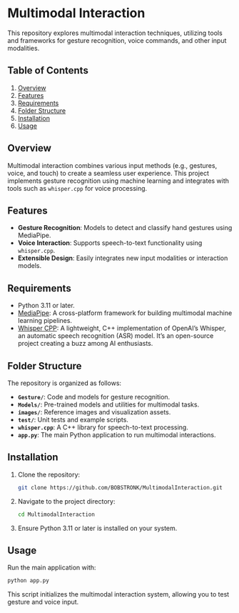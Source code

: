 # Multimodal Interaction

This repository explores multimodal interaction techniques, utilizing tools and frameworks for gesture recognition, voice commands, and other input modalities.

## Table of Contents

1. [Overview](#overview)
2. [Features](#features)
3. [Requirements](#requirements)
4. [Folder Structure](#folder-structure)
5. [Installation](#installation)
6. [Usage](#usage)

## Overview

Multimodal interaction combines various input methods (e.g., gestures, voice, and touch) to create a seamless user experience. This project implements gesture recognition using machine learning and integrates with tools such as `whisper.cpp` for voice processing.

## Features

- **Gesture Recognition**: Models to detect and classify hand gestures using MediaPipe.
- **Voice Interaction**: Supports speech-to-text functionality using `whisper.cpp`.
- **Extensible Design**: Easily integrates new input modalities or interaction models.

## Requirements

- Python 3.11 or later.
- [MediaPipe](https://mediapipe.dev): A cross-platform framework for building multimodal machine learning pipelines.
- [Whisper CPP](https://github.com/ggerganov/whisper.cpp): A lightweight, C++ implementation of OpenAI’s Whisper, an automatic speech recognition (ASR) model. It’s an open-source project creating a buzz among AI enthusiasts.

## Folder Structure

The repository is organized as follows:

- **`Gesture/`**: Code and models for gesture recognition.
- **`Models/`**: Pre-trained models and utilities for multimodal tasks.
- **`images/`**: Reference images and visualization assets.
- **`test/`**: Unit tests and example scripts.
- **`whisper.cpp`**: A C++ library for speech-to-text processing.
- **`app.py`**: The main Python application to run multimodal interactions.

## Installation

1. Clone the repository:
   ```bash
   git clone https://github.com/BOBSTRONK/MultimodalInteraction.git
   ```
2. Navigate to the project directory:
   ```bash
   cd MultimodalInteraction
   ```
3. Ensure Python 3.11 or later is installed on your system.

## Usage

Run the main application with:
```bash
python app.py
```

This script initializes the multimodal interaction system, allowing you to test gesture and voice input.
